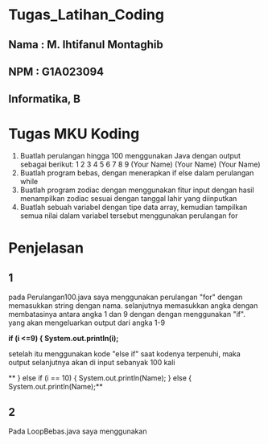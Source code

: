 # Tugas_Latihan_Coding
## Nama : M. Ihtifanul Montaghib
## NPM  : G1A023094
## Informatika, B

# Tugas MKU Koding

1. Buatlah perulangan hingga 100 menggunakan Java dengan output sebagai berikut:
    1
    2
    3
    4
    5
    6
    7
    8
    9
    (Your Name)
    (Your Name)
    (Your Name)
2. Buatlah program bebas, dengan menerapkan if else dalam perulangan while
3. Buatlah program zodiac dengan menggunakan fitur input dengan hasil menampilkan zodiac sesuai dengan tanggal lahir yang diinputkan
4. Buatlah sebuah variabel dengan tipe data array, kemudian tampilkan semua nilai dalam variabel tersebut menggunakan perulangan for

# Penjelasan

## 1

pada Perulangan100.java saya menggunakan perulangan "for" dengan memasukkan string dengan nama. selanjutnya memasukkan angka dengan membatasinya antara angka 1 dan 9 dengan dengan menggunakan "if". yang akan mengeluarkan output dari angka 1-9

**if (i <=9) {
  System.out.println(i);**

setelah itu menggunakan kode "else if" saat kodenya terpenuhi, maka output selanjutnya akan di input sebanyak 100 kali

 ** } else if (i == 10) {
      System.out.println(Name);
  } else {
      System.out.println(Name);**

## 2

Pada LoopBebas.java saya menggunakan 
